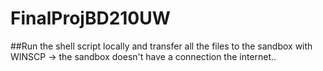 # FinalProjBD210UW

##Run the shell script locally and transfer all the files to the sandbox with WINSCP -> the sandbox doesn't have a connection the internet..
